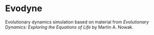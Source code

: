 Evodyne
=======

Evolutionary dynamics simulation based on material from *Evolutionary Dynamics:
Exploring the Equations of Life* by Martin A. Nowak.
